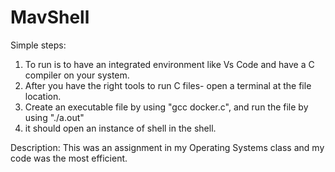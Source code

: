 # MavShell

Simple steps: 
1. To run is to have an integrated environment like Vs Code and have a C compiler on your system.
2. After you have the right tools to run C files- open a terminal at the file location.
3. Create an executable file by using "gcc docker.c", and run the file by using "./a.out"
4. it should open an instance of shell in the shell.

Description:
This was an assignment in my Operating Systems class and my code was the most efficient.
